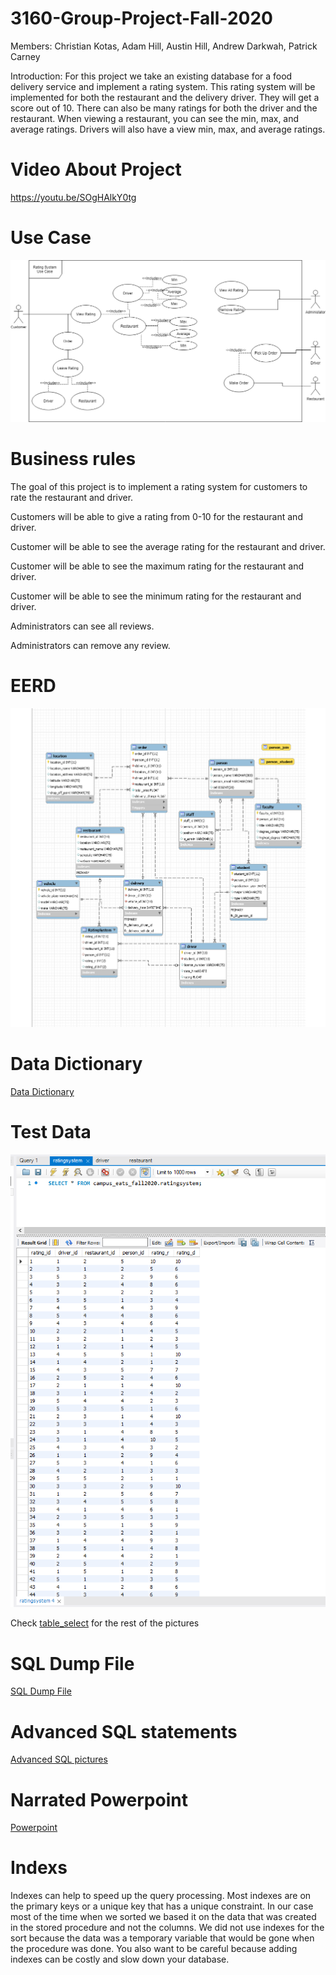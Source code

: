 # 3160-Group-Project-Fall-2020
Members: Christian Kotas, Adam Hill, Austin Hill, Andrew Darkwah, Patrick Carney

Introduction:
For this project we take an existing database for a food delivery service and implement a rating system. 
This rating system will be implemented for both the restaurant and the delivery driver. They will get a score out of 10. 
There can also be many ratings for both the driver and the restaurant. When viewing a restaurant, you can see the min, max,
and average ratings. Drivers will also have a view min, max, and average ratings.

# Video About Project
https://youtu.be/SOgHAlkY0tg

# Use Case
![Use Case](https://github.com/ckotas/3160-Group-Project-Fall-2020/blob/main/Rating_System_Group_8.png)

# Business rules
The goal of this project is to implement a rating system for customers to rate the restaurant and driver.

Customers will be able to give a rating from 0-10 for the restaurant and driver.

Customer will be able to see the average rating for the restaurant and driver.

Customer will be able to see the maximum rating for the restaurant and driver.

Customer will be able to see the minimum rating for the restaurant and driver.

Administrators can see all reviews.

Administrators can remove any review.

# EERD 
![Use Case](https://github.com/ckotas/3160-Group-Project-Fall-2020/blob/main/UPDATED_EER.png)

# Data Dictionary

<a href="https://github.com/ckotas/3160-Group-Project-Fall-2020/blob/main/Data_Dictionary2.pdf">Data Dictionary</a>

# Test Data

![Use Case](https://github.com/ckotas/3160-Group-Project-Fall-2020/blob/main/table_select/ratingsystem_table.png)

Check <a href="https://github.com/ckotas/3160-Group-Project-Fall-2020/tree/main/table_select">table_select</a> for the rest of the pictures

# SQL Dump File
<a href="https://github.com/ckotas/3160-Group-Project-Fall-2020/blob/main/Dump20201214.sql">SQL Dump File</a>

# Advanced SQL statements
<a href="https://github.com/ckotas/3160-Group-Project-Fall-2020/tree/main/Advance%20SQL">Advanced SQL pictures</a>

# Narrated Powerpoint
<a href="https://docs.google.com/presentation/d/1sfbGrcsqsX79F34wF72LRYwt3c-vw94gS4WCayPe40I/edit#slide=id.p"> Powerpoint</a>

# Indexs
Indexes can help to speed up the query processing. Most indexes are on the primary keys or a unique key that has a unique constraint.
In our case most of the time when we sorted we based it on the data that was created in the stored procedure and not the columns.
We did not use indexes for the sort because the data was a temporary variable that would be gone when the procedure was done. You also want to be careful because adding indexes can be costly and slow down your database.
